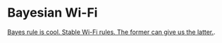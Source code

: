 # Bayesian Wi-Fi

[Bayes rule is cool. Stable Wi-Fi rules. The former can give us the latter.](http://www.openias.org/bayesian-wifi-rate-control).
